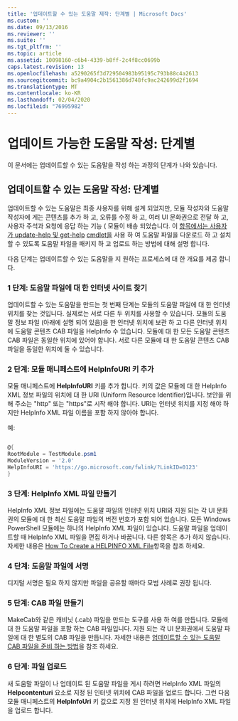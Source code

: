 ```yaml
---
title: '업데이트할 수 있는 도움말 제작: 단계별 | Microsoft Docs'
ms.custom: ''
ms.date: 09/13/2016
ms.reviewer: ''
ms.suite: ''
ms.tgt_pltfrm: ''
ms.topic: article
ms.assetid: 10098160-c6b4-4339-b8ff-2c4f8cc0699b
caps.latest.revision: 13
ms.openlocfilehash: a5290265f3d729504983b95195c793b88c4a2613
ms.sourcegitcommit: bc9a4904c2b1561386d748fc9ac242699d2f1694
ms.translationtype: MT
ms.contentlocale: ko-KR
ms.lasthandoff: 02/04/2020
ms.locfileid: "76995982"
---
```

# <a name="updatable-help-authoring-step-by-step"></a>업데이트 가능한 도움말 작성: 단계별

이 문서에는 업데이트할 수 있는 도움말을 작성 하는 과정의 단계가 나와 있습니다.

## <a name="authoring-updatable-help-step-by-step"></a>업데이트할 수 있는 도움말 작성: 단계별

업데이트할 수 있는 도움말은 최종 사용자를 위해 설계 되었지만, 모듈 작성자와 도움말 작성자에 게는 콘텐츠를 추가 하 고, 오류를 수정 하 고, 여러 UI 문화권으로 전달 하 고, 사용자 주석과 요청에 응답 하는 기능 ( 모듈이 배송 되었습니다. 이 [항목에서는 사용자가 update-help 및 get-help](/powershell/module/Microsoft.PowerShell.Core/Update-Help) [cmdlet을](/powershell/module/Microsoft.PowerShell.Core/Save-Help) 사용 하 여 도움말 파일을 다운로드 하 고 설치할 수 있도록 도움말 파일을 패키지 하 고 업로드 하는 방법에 대해 설명 합니다.

다음 단계는 업데이트할 수 있는 도움말을 지 원하는 프로세스에 대 한 개요를 제공 합니다.

### <a name="step-1-find-an-internet-site-for-your-help-files"></a>1 단계: 도움말 파일에 대 한 인터넷 사이트 찾기

업데이트할 수 있는 도움말을 만드는 첫 번째 단계는 모듈의 도움말 파일에 대 한 인터넷 위치를 찾는 것입니다. 실제로는 서로 다른 두 위치를 사용할 수 있습니다. 모듈의 도움말 정보 파일 (아래에 설명 되어 있음)을 한 인터넷 위치에 보관 하 고 다른 인터넷 위치에 도움말 콘텐츠 CAB 파일을 HelpInfo 수 있습니다. 모듈에 대 한 모든 도움말 콘텐츠 CAB 파일은 동일한 위치에 있어야 합니다. 서로 다른 모듈에 대 한 도움말 콘텐츠 CAB 파일을 동일한 위치에 둘 수 있습니다.

### <a name="step-2-add-a-helpinfouri-key-to-your-module-manifest"></a>2 단계: 모듈 매니페스트에 HelpInfoURI 키 추가

모듈 매니페스트에 **HelpInfoURI** 키를 추가 합니다. 키의 값은 모듈에 대 한 HelpInfo XML 정보 파일의 위치에 대 한 URI (Uniform Resource Identifier)입니다. 보안을 위해 주소는 "http" 또는 "https"로 시작 해야 합니다. URI는 인터넷 위치를 지정 해야 하지만 HelpInfo XML 파일 이름을 포함 하지 않아야 합니다.

예:

```powershell

@{
RootModule = TestModule.psm1
ModuleVersion = '2.0'
HelpInfoURI = 'https://go.microsoft.com/fwlink/?LinkID=0123'
}
```

### <a name="step-3-create-a-helpinfo-xml-file"></a>3 단계: HelpInfo XML 파일 만들기

HelpInfo XML 정보 파일에는 도움말 파일의 인터넷 위치 URI와 지원 되는 각 UI 문화권의 모듈에 대 한 최신 도움말 파일의 버전 번호가 포함 되어 있습니다. 모든 Windows PowerShell 모듈에는 하나의 HelpInfo XML 파일이 있습니다. 도움말 파일을 업데이트할 때 HelpInfo XML 파일을 편집 하거나 바꿉니다. 다른 항목은 추가 하지 않습니다. 자세한 내용은 [How To Create a HELPINFO XML File](./how-to-create-a-helpinfo-xml-file.md)항목을 참조 하세요.

### <a name="step-4-sign-your-help-files"></a>4 단계: 도움말 파일에 서명

디지털 서명은 필요 하지 않지만 파일을 공유할 때마다 모범 사례로 권장 됩니다.

### <a name="step-5-create-cab-files"></a>5 단계: CAB 파일 만들기

MakeCab와 같은 캐비닛 (.cab) 파일을 만드는 도구를 사용 하 여를 만듭니다. 모듈에 대 한 도움말 파일을 포함 하는 CAB 파일입니다. 지원 되는 각 UI 문화권에서 도움말 파일에 대 한 별도의 CAB 파일을 만듭니다. 자세한 내용은 [업데이트할 수 있는 도움말 CAB 파일을 준비 하는 방법](./how-to-prepare-updatable-help-cab-files.md)을 참조 하세요.

### <a name="step-6-upload-your-files"></a>6 단계: 파일 업로드

새 도움말 파일이 나 업데이트 된 도움말 파일을 게시 하려면 HelpInfo XML 파일의 **Helpcontenturi** 요소로 지정 된 인터넷 위치에 CAB 파일을 업로드 합니다. 그런 다음 모듈 매니페스트의 **HelpInfoUri** 키 값으로 지정 된 인터넷 위치에 HelpInfo XML 파일을 업로드 합니다.
